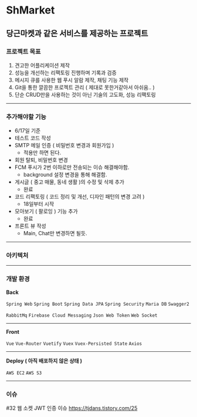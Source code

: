 # ShMarket
당근마켓과 같은 서비스를 제공하는 프로젝트
---
### 프로젝트 목표 
1. 견고한 어플리케이션 제작 
2. 성능을 개선하는 리팩토링 진행하며 기록과 검증
3. 메시지 큐를 사용한 웹 푸시 알람 제작, 채팅 기능 제작
4. Git을 통한 깔끔한 프로젝트 관리 ( 제대로 못한거같아서 아쉬움.. )
5. 단순 CRUD만을 사용하는 것이 아닌 기술의 고도화, 성능 리팩토링
---
### 추가해야할 기능
- 6/17일 기준 
- 테스트 코드 작성
- SMTP 메일 인증 ( 비밀번호 변경과 회원가입 )
  - 적용만 하면 된다.
- 회원 탈퇴, 비밀번호 변경 
- FCM 푸시가 2번 이하로만 전송되는 이슈 해결해야함. 
  - background 설정 변경을 통해 해결함. 
- 게시글 ( 중고 매물, 동네 생활 )의 수정 및 삭제 추가 
  - 완료 
- 코드 리팩토링 ( 코드 정리 및 개선, 디자인 패턴의 변경 고려 )
  - 18일부터 시작 
- 모아보기 ( 팔로잉 ) 기능 추가 
  - 완료
- 프론트 뷰 작성 
  - Main, Chat만 변경하면 될듯.
---
### 아키텍처

---
### 개발 환경

**Back**

`Spring Web` `Spring Boot` `Spring Data JPA` `Spring Security` `Maria DB` `Swagger2` 

`RabbitMq` `Firebase Cloud Messaging` `Json Web Token` `Web Socket`

---

**Front**

`Vue`  `Vue-Router` `Vuetify` `Vuex` `Vuex-Persisted State` `Axios`

---

**Deploy ( 아직 배포하지 않은 상태 )**

`AWS EC2` `AWS S3` 

---

### 이슈 
#32 웹 소켓 JWT 인증 이슈 
https://tjdans.tistory.com/25
